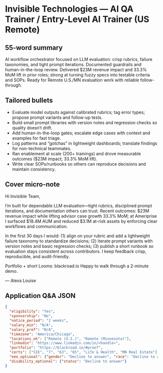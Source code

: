 # Invisible Technologies — AI QA Trainer / Entry-Level AI Trainer (US Remote)

## 55-word summary
AI workflow orchestrator focused on LLM evaluation: crisp rubrics, failure taxonomies, and tight prompt iterations. Documented guardrails and human-in-the-loop review. Delivered $23M revenue impact and 33.3% MoM lift in prior roles; strong at turning fuzzy specs into testable criteria and SOPs. Ready for Remote U.S./MN evaluation work with reliable follow-through.

## Tailored bullets
- Evaluate model outputs against calibrated rubrics; tag error types; propose prompt variants and follow-up tests.
- Build small prompt libraries with version notes and regression checks so quality doesn’t drift.
- Add human-in-the-loop gates; escalate edge cases with context and examples for fast triage.
- Log patterns and “gotchas” in lightweight dashboards; translate findings for non-technical teammates.
- Ran enablement at scale (200+ trainings) and drove measurable outcomes ($23M impact; 33.3% MoM lift).
- Write clear SOPs/runbooks so others can reproduce decisions and maintain consistency.

## Cover micro-note
Hi Invisible Team,

I’m built for dependable LLM evaluation—tight rubrics, disciplined prompt iterations, and documentation others can trust. Recent outcomes: $23M revenue impact while lifting advisor case growth 33.3% MoM; at Ameriprise I surfaced $18.4M AUM and reduced $3.1M at-risk assets by enforcing clear workflows and communication.

In the first 30 days I would: (1) align on your rubric and add a lightweight failure taxonomy to standardize decisions; (2) iterate prompt variants with version notes and basic regression checks; (3) publish a short runbook so evaluation stays consistent across contributors. I keep feedback crisp, reproducible, and audit-friendly.

Portfolio + short Looms: blackroad.io
Happy to walk through a 2-minute demo.

— Alexa Louise

## Application Q&A JSON
```json
{
  "eligibility": "Yes",
  "sponsorship": "No",
  "notice_period": "2 weeks",
  "salary_min": "N/A",
  "salary_pref": "N/A",
  "timezone": "America/Chicago",
  "locations_ok": ["Remote (U.S.)", "Remote (Minnesota)"],
  "linkedin": "https://www.linkedin.com/in/<handle>",
  "portfolio": "https://blackroad.io/#proof",
  "certs": ["SIE", "7", "63", "65", "Life & Health", "MN Real Estate"],
  "eeo_optional": {"gender": "Decline to answer", "race": "Decline to answer", "veteran_status": "Decline to answer"},
  "disability_optional": {"status": "Decline to answer"}
}
```
